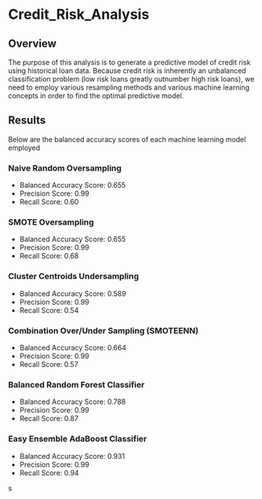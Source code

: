 # Credit_Risk_Analysis


## Overview 
The purpose of this analysis is to generate a predictive model of credit risk using historical loan data. Because credit risk is inherently an unbalanced classification problem (low risk loans greatly outnumber high risk loans), we need to employ various resampling methods and various machine learning concepts in order to find the optimal predictive model. 

## Results 
Below are the balanced accuracy scores of each machine learning model employed

### Naive Random Oversampling
* Balanced Accuracy Score: 0.655
* Precision Score: 0.99 
* Recall Score: 0.60
### SMOTE Oversampling
* Balanced Accuracy Score: 0.655
* Precision Score: 0.99 
* Recall Score: 0.68
### Cluster Centroids Undersampling
* Balanced Accuracy Score: 0.589
* Precision Score: 0.99 
* Recall Score: 0.54
### Combination Over/Under Sampling (SMOTEENN)
* Balanced Accuracy Score: 0.664
* Precision Score: 0.99 
* Recall Score: 0.57
### Balanced Random Forest Classifier
* Balanced Accuracy Score: 0.788
* Precision Score: 0.99 
* Recall Score: 0.87
### Easy Ensemble AdaBoost Classifier
* Balanced Accuracy Score: 0.931
* Precision Score: 0.99 
* Recall Score: 0.94


























s
